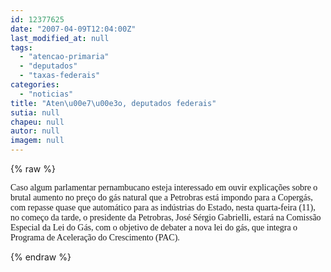 ```yaml
---
id: 12377625
date: "2007-04-09T12:04:00Z"
last_modified_at: null
tags:
  - "atencao-primaria"
  - "deputados"
  - "taxas-federais"
categories:
  - "noticias"
title: "Aten\u00e7\u00e3o, deputados federais"
sutia: null
chapeu: null
autor: null
imagem: null
---
```

{% raw %}
<p><P><FONT face=Verdana>Caso algum parlamentar pernambucano esteja interessado em ouvir explicações sobre o brutal aumento no preço do gás natural que a Petrobras está impondo para a Copergás, com repasse quase que automático para as indústrias do Estado, nesta quarta-feira (11), no começo da tarde, o presidente da Petrobras, José Sérgio Gabrielli, estará na Comissão Especial da Lei do Gás, com o objetivo de debater a nova lei do gás, que integra o Programa de Aceleração do Crescimento (PAC).</FONT></P> </p>
{% endraw %}
